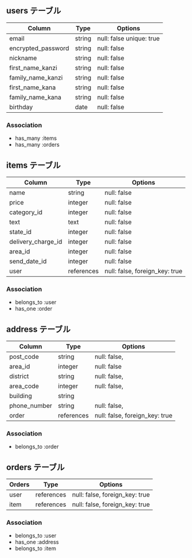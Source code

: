 
## users テーブル

| Column               | Type   | Options     |
| -------------------- | ------ | ----------- |
| email                | string | null: false unique: true |
| encrypted_password   | string | null: false |
| nickname             | string | null: false |
| first_name_kanzi     | string | null: false |
| family_name_kanzi    | string | null: false |
| first_name_kana      | string | null: false |
| family_name_kana     | string | null: false |
| birthday             | date | null: false |

### Association

- has_many :items
- has_many :orders
<!-- - has_many :favorites -->
<!-- - has_many :comments -->


## items テーブル

| Column          | Type       | Options                        |
| --------------- | ---------- | ------------------------------ |
| name            | string     | null: false                    |
| price           | integer    | null: false                    |
| category_id     | integer    | null: false                    |
| text            | text       | null: false                    |
| state_id        | integer    | null: false                    |
| delivery_charge_id | integer    | null: false                    |
| area_id            | integer    | null: false                    |
| send_date_id       | integer    | null: false                    |
| user           | references | null: false, foreign_key: true |

### Association

- belongs_to :user
- has_one :order
<!-- - has_many :comments -->
<!-- - has_many :favorites -->

## address テーブル

| Column    | Type       | Options                        |
| --------- | ---------- | ------------------------------ |
| post_code | string     | null: false,                   |<!-- 郵便番号 >
| area_id   | integer    | null: false                    |<!-- 都道府県 >
| district  | string     | null: false,                   |<!-- 市区町村 >
| area_code | integer    | null: false,                   |<!-- 番地 >
| building  | string     |                                |<!-- マンションなど >
| phone_number   | string    | null: false,               |<!-- 電話番号 >
| order     | references | null: false, foreign_key: true |

### Association


- belongs_to :order


## orders テーブル

| Orders    | Type       | Options                        |
| --------- | ---------- | ------------------------------ |
| user      | references | null: false, foreign_key: true |
| item      | references | null: false, foreign_key: true |


### Association

- belongs_to :user
- has_one :address
- belongs_to :item

<!-- ## comments テーブル

| Column       | Type       | Options                        |
| ------------ | ---------- | ------------------------------ |
| comment_text | text       | null: false, foreign_key: true |
| user         | references | null: false, foreign_key: true |
| items        | references | null: false, foreign_key: true |

### Association

- belongs_to :user
- belongs_to :item

## favorite テーブル

| Column    | Type       | Options                        |
| --------- | ---------- | ------------------------------ |
| user      | references | null: false, foreign_key: true |
| items     | references | null: false, foreign_key: true |

### Association

- belongs_to :user
- belongs_to :item -->